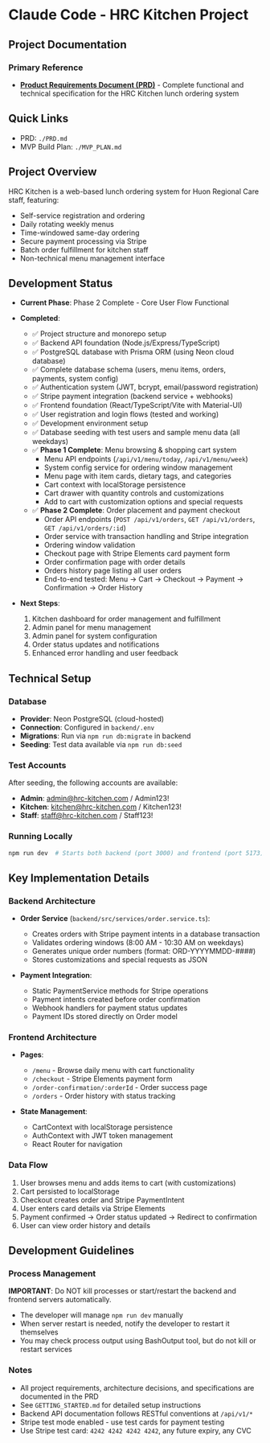 # Claude Code - HRC Kitchen Project

## Project Documentation

### Primary Reference
- **[Product Requirements Document (PRD)](./PRD.md)** - Complete functional and technical specification for the HRC Kitchen lunch ordering system

## Quick Links
- PRD: `./PRD.md`
- MVP Build Plan: `./MVP_PLAN.md`

## Project Overview
HRC Kitchen is a web-based lunch ordering system for Huon Regional Care staff, featuring:
- Self-service registration and ordering
- Daily rotating weekly menus
- Time-windowed same-day ordering
- Secure payment processing via Stripe
- Batch order fulfillment for kitchen staff
- Non-technical menu management interface

## Development Status
- **Current Phase**: Phase 2 Complete - Core User Flow Functional
- **Completed**:
  - ✅ Project structure and monorepo setup
  - ✅ Backend API foundation (Node.js/Express/TypeScript)
  - ✅ PostgreSQL database with Prisma ORM (using Neon cloud database)
  - ✅ Complete database schema (users, menu items, orders, payments, system config)
  - ✅ Authentication system (JWT, bcrypt, email/password registration)
  - ✅ Stripe payment integration (backend service + webhooks)
  - ✅ Frontend foundation (React/TypeScript/Vite with Material-UI)
  - ✅ User registration and login flows (tested and working)
  - ✅ Development environment setup
  - ✅ Database seeding with test users and sample menu data (all weekdays)
  - ✅ **Phase 1 Complete**: Menu browsing & shopping cart system
    - Menu API endpoints (`/api/v1/menu/today`, `/api/v1/menu/week`)
    - System config service for ordering window management
    - Menu page with item cards, dietary tags, and categories
    - Cart context with localStorage persistence
    - Cart drawer with quantity controls and customizations
    - Add to cart with customization options and special requests
  - ✅ **Phase 2 Complete**: Order placement and payment checkout
    - Order API endpoints (`POST /api/v1/orders`, `GET /api/v1/orders`, `GET /api/v1/orders/:id`)
    - Order service with transaction handling and Stripe integration
    - Ordering window validation
    - Checkout page with Stripe Elements card payment form
    - Order confirmation page with order details
    - Orders history page listing all user orders
    - End-to-end tested: Menu → Cart → Checkout → Payment → Confirmation → Order History

- **Next Steps**:
  1. Kitchen dashboard for order management and fulfillment
  2. Admin panel for menu management
  3. Admin panel for system configuration
  4. Order status updates and notifications
  5. Enhanced error handling and user feedback

## Technical Setup

### Database
- **Provider**: Neon PostgreSQL (cloud-hosted)
- **Connection**: Configured in `backend/.env`
- **Migrations**: Run via `npm run db:migrate` in backend
- **Seeding**: Test data available via `npm run db:seed`

### Test Accounts
After seeding, the following accounts are available:
- **Admin**: admin@hrc-kitchen.com / Admin123!
- **Kitchen**: kitchen@hrc-kitchen.com / Kitchen123!
- **Staff**: staff@hrc-kitchen.com / Staff123!

### Running Locally
```bash
npm run dev  # Starts both backend (port 3000) and frontend (port 5173)
```

## Key Implementation Details

### Backend Architecture
- **Order Service** (`backend/src/services/order.service.ts`):
  - Creates orders with Stripe payment intents in a database transaction
  - Validates ordering windows (8:00 AM - 10:30 AM on weekdays)
  - Generates unique order numbers (format: ORD-YYYYMMDD-####)
  - Stores customizations and special requests as JSON

- **Payment Integration**:
  - Static PaymentService methods for Stripe operations
  - Payment intents created before order confirmation
  - Webhook handlers for payment status updates
  - Payment IDs stored directly on Order model

### Frontend Architecture
- **Pages**:
  - `/menu` - Browse daily menu with cart functionality
  - `/checkout` - Stripe Elements payment form
  - `/order-confirmation/:orderId` - Order success page
  - `/orders` - Order history with status tracking

- **State Management**:
  - CartContext with localStorage persistence
  - AuthContext with JWT token management
  - React Router for navigation

### Data Flow
1. User browses menu and adds items to cart (with customizations)
2. Cart persisted to localStorage
3. Checkout creates order and Stripe PaymentIntent
4. User enters card details via Stripe Elements
5. Payment confirmed → Order status updated → Redirect to confirmation
6. User can view order history and details

## Development Guidelines

### Process Management
**IMPORTANT**: Do NOT kill processes or start/restart the backend and frontend servers automatically.
- The developer will manage `npm run dev` manually
- When server restart is needed, notify the developer to restart it themselves
- You may check process output using BashOutput tool, but do not kill or restart services

### Notes
- All project requirements, architecture decisions, and specifications are documented in the PRD
- See `GETTING_STARTED.md` for detailed setup instructions
- Backend API documentation follows RESTful conventions at `/api/v1/*`
- Stripe test mode enabled - use test cards for payment testing
- Use Stripe test card: `4242 4242 4242 4242`, any future expiry, any CVC
